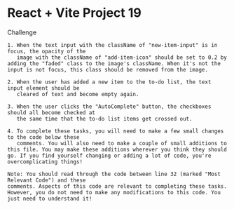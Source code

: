 # React + Vite Project 19

 Challenge
  
    1. When the text input with the className of "new-item-input" is in focus, the opacity of the 
	   image with the className of "add-item-icon" should be set to 0.2 by adding the "faded" class to the image's className. When it's not the input is not focus, this class should be removed from the image.
       
    2. When the user has added a new item to the to-do list, the text input element should be 
       cleared of text and become empty again.
       
    3. When the user clicks the "AutoComplete" button, the checkboxes should all become checked at 
       the same time that the to-do list items get crossed out. 
       
    4. To complete these tasks, you will need to make a few small changes to the code below these 
       comments. You will also need to make a couple of small additions to this file. You may make these additions wherever you think they should go. If you find yourself changing or adding a lot of code, you're overcomplicating things! 
       
    Note: You should read through the code between line 32 (marked "Most Relevant Code") and these 
    comments. Aspects of this code are relevant to completing these tasks. However, you do not need to make any modifications to this code. You just need to understand it!  

